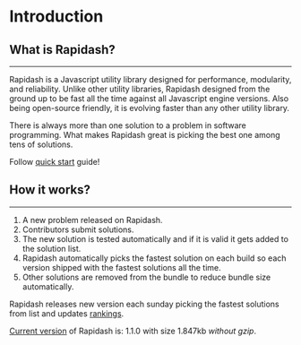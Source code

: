 # Introduction


## What is Rapidash?
___
Rapidash is a Javascript utility library designed for performance, modularity, and reliability. Unlike other utility libraries, Rapidash designed from the ground up to be fast all the time against all Javascript engine versions. Also being open-source friendly, it is evolving faster than any other utility library.

<p class="tip">
There is always more than one solution to a problem in software programming. 
What makes Rapidash great is picking the best one among tens of solutions.
</p>

Follow [quick start](quick-start.md) guide!

## How it works?
___
1. A new problem released on Rapidash.
2. Contributors submit solutions.
3. The new solution is tested automatically and if it is valid it gets added to the solution list.
3. Rapidash automatically picks the fastest solution on each build so each version shipped with the fastest solutions all the time.
4. Other solutions are removed from the bundle to reduce bundle size automatically.

<p class="tip">
Rapidash releases new version each sunday picking the fastest solutions from list and updates <a href="#/rankings">rankings</a>.
</p>



<a href="https://www.npmjs.com/package/rapidash" target="_blank">Current version</a> of Rapidash is: 1.1.0 with size 1.847kb *without gzip*.




